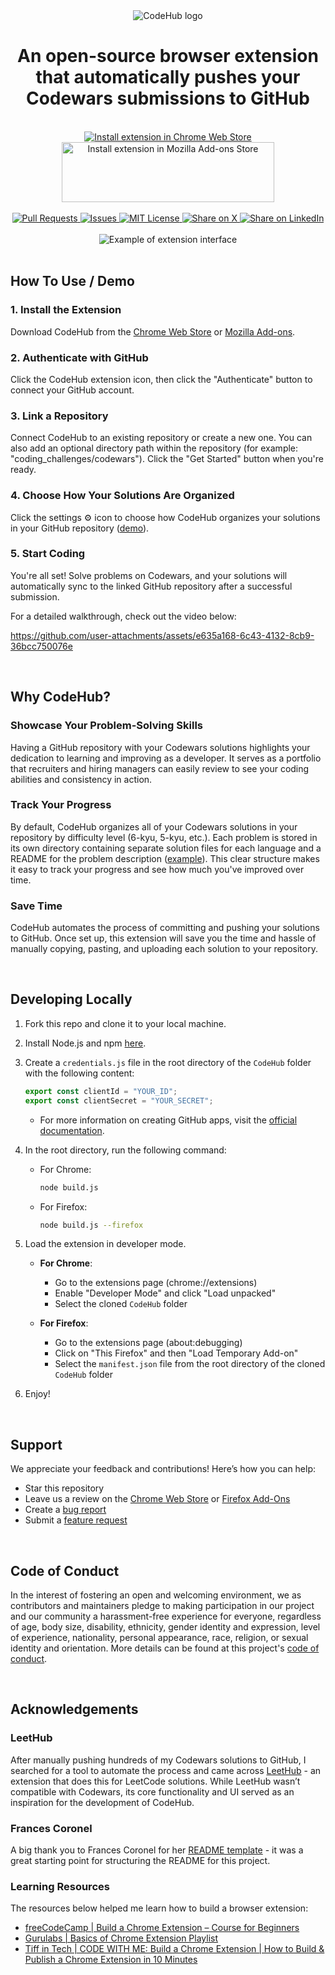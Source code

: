 <div align="center">
  <img src="https://github.com/user-attachments/assets/98efde8e-ed32-4711-be2e-48f10d89ba52" alt="CodeHub logo">
</div>
<h1 align="center">An open-source browser extension that automatically pushes your Codewars submissions to GitHub</h1>
<br/>
<div align="center">
  <a href="https://chromewebstore.google.com/detail/codehub/gadnnalppjchhdpplcjkhfabddchhlkp">
    <img src="https://github.com/user-attachments/assets/bb6c71c9-96c6-4186-98dc-2e21c18c676a" alt="Install extension in Chrome Web Store" style="text-decoration: none;">
  </a>
  <a href="https://addons.mozilla.org/en-US/firefox/addon/codehub-addon/">
    <img src="https://blog.mozilla.org/addons/files/2020/04/get-the-addon-fx-apr-2020.svg" alt="Install extension in Mozilla Add-ons Store" width="340" height="96" style="text-decoration: none;">
  </a>
</div>
<br/> 
<div align="center">
  <a href="https://github.com/febinbellamy/CodeHub/pulls">
    <img src="https://img.shields.io/github/issues-pr/febinbellamy/CodeHub?label=Pull%20Requests&style=flat-square" alt="Pull Requests" style="text-decoration: none;">
  </a>
  <a href="https://github.com/febinbellamy/CodeHub/issues">
    <img src="https://img.shields.io/github/issues/febinbellamy/CodeHub?label=Issues&style=flat-square" alt="Issues" style="text-decoration: none;">
  </a>
  <a href="https://github.com/febinbellamy/CodeHub/blob/main/LICENSE">
    <img src="https://img.shields.io/github/license/febinbellamy/CodeHub?label=License&style=flat-square" alt="MIT License" style="text-decoration: none;">
  </a>
  <a href="https://twitter.com/intent/tweet?text=Check%20out%20CodeHub%20-%20a%20browser%20extension%20that%20automatically%20syncs%20your%20Codewars%20solutions%20to%20GitHub!%20https%3A%2F%2Fgithub.com%2FFebinBellamy%2FCodeHub%20%23codewars%20%23github%20%23coding%20%23chromeextension%20%23opensource%20%23devtools">
    <img src="https://img.shields.io/badge/Share%20on-X-1DA1F2?logo=x&style=flat-square" alt="Share on X" style="text-decoration: none;">
  </a>
  <a href="https://www.linkedin.com/shareArticle?mini=true&url=https%3A%2F%2Fgithub.com%2FFebinBellamy%2FCodeHub&source=CodeHub">
    <img src="https://img.shields.io/badge/Share%20on-LinkedIn-0A66C2?logo=linkedin&style=flat-square" alt="Share on LinkedIn" style="text-decoration: none;">
  </a>
</div>
<br/> 
<div align="center">
  <img src="https://github.com/user-attachments/assets/6dd72b1d-88e7-4a50-b12d-874e0d5671db" alt="Example of extension interface" style="text-decoration: none;"/>
</div>

<br/>

## How To Use / Demo

### 1. Install the Extension
Download CodeHub from the [Chrome Web Store](https://chromewebstore.google.com/detail/codehub/gadnnalppjchhdpplcjkhfabddchhlkp) or [Mozilla Add-ons](https://addons.mozilla.org/en-US/firefox/addon/codehub-addon/).
### 2. Authenticate with GitHub
Click the CodeHub extension icon, then click the "Authenticate" button to connect your GitHub account.
### 3. Link a Repository
Connect CodeHub to an existing repository or create a new one. You can also add an optional directory path within the repository (for example: "coding_challenges/codewars"). Click the "Get Started" button when you're ready.
### 4. Choose How Your Solutions Are Organized
Click the settings ⚙️ icon to choose how CodeHub organizes your solutions in your GitHub repository ([demo](https://drive.google.com/file/d/1y4hoQbh1ovLVR044YbIjyuTIJyXvT3tI/view?usp=sharing)).

### 5. Start Coding
You're all set! Solve problems on Codewars, and your solutions will automatically sync to the linked GitHub repository after a successful submission.

For a detailed walkthrough, check out the video below:

https://github.com/user-attachments/assets/e635a168-6c43-4132-8cb9-36bcc750076e

<br/>

## Why CodeHub?
### Showcase Your Problem-Solving Skills
Having a GitHub repository with your Codewars solutions highlights your dedication to learning and improving as a developer. It serves as a portfolio that recruiters and hiring managers can easily review to see your coding abilities and consistency in action.   

### Track Your Progress
By default, CodeHub organizes all of your Codewars solutions in your repository by difficulty level (6-kyu, 5-kyu, etc.). Each problem is stored in its own directory containing separate solution files for each language and a README for the problem description ([example](https://github.com/user-attachments/assets/28c23287-1689-4199-b6f5-9d440d7881f1)). This clear structure makes it easy to track your progress and see how much you've improved over time.  

### Save Time
CodeHub automates the process of committing and pushing your solutions to GitHub. Once set up, this extension will save you the time and hassle of manually copying, pasting, and uploading each solution to your repository.

<br/>

## Developing Locally
1. Fork this repo and clone it to your local machine.
2. Install Node.js and npm [here](https://nodejs.org/en/download).
3. Create a `credentials.js` file in the root directory of the `CodeHub` folder with the following content:
   ```javascript
   export const clientId = "YOUR_ID";
   export const clientSecret = "YOUR_SECRET";
   ```
   - For more information on creating GitHub apps, visit the [official documentation](https://docs.github.com/en/apps/creating-github-apps/about-creating-github-apps/about-creating-github-apps).

4. In the root directory, run the following command:
    - For Chrome:
      ```bash
      node build.js
      ```
    - For Firefox:
      ```bash
      node build.js --firefox
      ```
5. Load the extension in developer mode. 
    - **For Chrome**:
      - Go to the extensions page (chrome://extensions)
      - Enable "Developer Mode" and click "Load unpacked"
      - Select the cloned `CodeHub` folder

    - **For Firefox**:
      - Go to the extensions page (about:debugging)
      - Click on "This Firefox" and then "Load Temporary Add-on"
      - Select the `manifest.json` file from the root directory of the cloned `CodeHub` folder

6. Enjoy!

<br/>

## Support
We appreciate your feedback and contributions! Here’s how you can help:
- Star this repository
- Leave us a review on the [Chrome Web Store](https://chromewebstore.google.com/detail/codehub/gadnnalppjchhdpplcjkhfabddchhlkp/reviews) or [Firefox Add-Ons](https://addons.mozilla.org/en-US/firefox/addon/codehub-addon/)
- Create a [bug report](https://github.com/febinbellamy/CodeHub/issues/new?assignees=febinbellamy&labels=bug&projects=&template=bug_report.md&title=)
- Submit a [feature request](https://github.com/febinbellamy/CodeHub/issues/new?assignees=febinbellamy&labels=enhancement&projects=&template=feature_request.md&title=)

<br/>

## Code of Conduct
In the interest of fostering an open and welcoming environment, we as contributors and maintainers pledge to making participation in our project and our community a harassment-free experience for everyone, regardless of age, body size, disability, ethnicity, gender identity and expression, level of experience, nationality, personal appearance, race, religion, or sexual identity and orientation. More details can be found at this project's [code of conduct](https://github.com/febinbellamy/CodeHub/blob/main/.github/code_of_conduct.md).

<br/>

## Acknowledgements

### LeetHub
After manually pushing hundreds of my Codewars solutions to GitHub, I searched for a tool to automate the process and came across [LeetHub](https://github.com/QasimWani/LeetHub) - an extension that does this for LeetCode solutions. While LeetHub wasn’t compatible with Codewars, its core functionality and UI served as an inspiration for the development of CodeHub.

### Frances Coronel
A big thank you to Frances Coronel for her [README template](https://gist.github.com/FrancesCoronel/1bfc2d4aecb01a834b46) - it was a great starting point for structuring the README for this project. 

### Learning Resources
The resources below helped me learn how to build a browser extension:
* [freeCodeCamp | Build a Chrome Extension – Course for Beginners](https://www.youtube.com/watch?v=0n809nd4Zu4&t=3512s&ab_channel=freeCodeCamp.org)
* [Gurulabs | Basics of Chrome Extension Playlist](https://www.youtube.com/playlist?list=PLBS1L3Ug2VVrTlexfI5i9OB0KpNfIjeeN)
* [Tiff in Tech | CODE WITH ME: Build a Chrome Extension | How to Build & Publish a Chrome Extension in 10 Minutes](https://www.youtube.com/watch?v=B8Ihv3xsWYs&t=9s&ab_channel=TiffInTech) 
